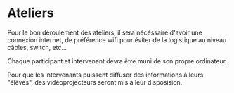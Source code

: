 # Ateliers

Pour le bon déroulement des ateliers, il sera nécéssaire d'avoir une connexion internet, de préférence wifi pour éviter de la logistique au niveau câbles, switch, etc...

Chaque participant et intervenant devra être muni de son propre ordinateur. 

Pour que les intervenants puissent diffuser des informations à leurs "élèves", des vidéoprojecteurs seront mis à leur disposision.

